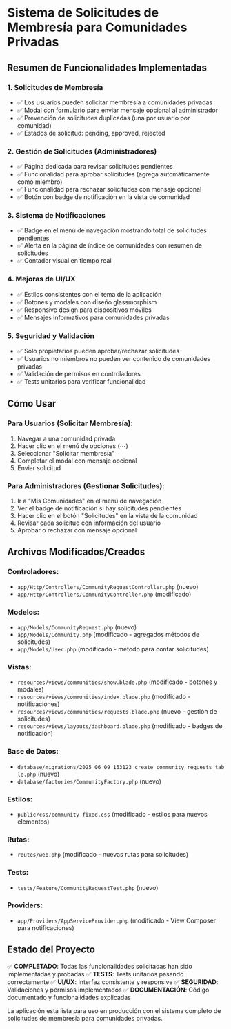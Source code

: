 # Sistema de Solicitudes de Membresía para Comunidades Privadas

## Resumen de Funcionalidades Implementadas

### 1. Solicitudes de Membresía
- ✅ Los usuarios pueden solicitar membresía a comunidades privadas
- ✅ Modal con formulario para enviar mensaje opcional al administrador
- ✅ Prevención de solicitudes duplicadas (una por usuario por comunidad)
- ✅ Estados de solicitud: pending, approved, rejected

### 2. Gestión de Solicitudes (Administradores)
- ✅ Página dedicada para revisar solicitudes pendientes
- ✅ Funcionalidad para aprobar solicitudes (agrega automáticamente como miembro)
- ✅ Funcionalidad para rechazar solicitudes con mensaje opcional
- ✅ Botón con badge de notificación en la vista de comunidad

### 3. Sistema de Notificaciones
- ✅ Badge en el menú de navegación mostrando total de solicitudes pendientes
- ✅ Alerta en la página de índice de comunidades con resumen de solicitudes
- ✅ Contador visual en tiempo real

### 4. Mejoras de UI/UX
- ✅ Estilos consistentes con el tema de la aplicación
- ✅ Botones y modales con diseño glassmorphism
- ✅ Responsive design para dispositivos móviles
- ✅ Mensajes informativos para comunidades privadas

### 5. Seguridad y Validación
- ✅ Solo propietarios pueden aprobar/rechazar solicitudes
- ✅ Usuarios no miembros no pueden ver contenido de comunidades privadas
- ✅ Validación de permisos en controladores
- ✅ Tests unitarios para verificar funcionalidad

## Cómo Usar

### Para Usuarios (Solicitar Membresía):
1. Navegar a una comunidad privada
2. Hacer clic en el menú de opciones (⋯)
3. Seleccionar "Solicitar membresía"
4. Completar el modal con mensaje opcional
5. Enviar solicitud

### Para Administradores (Gestionar Solicitudes):
1. Ir a "Mis Comunidades" en el menú de navegación
2. Ver el badge de notificación si hay solicitudes pendientes
3. Hacer clic en el botón "Solicitudes" en la vista de la comunidad
4. Revisar cada solicitud con información del usuario
5. Aprobar o rechazar con mensaje opcional

## Archivos Modificados/Creados

### Controladores:
- `app/Http/Controllers/CommunityRequestController.php` (nuevo)
- `app/Http/Controllers/CommunityController.php` (modificado)

### Modelos:
- `app/Models/CommunityRequest.php` (nuevo)
- `app/Models/Community.php` (modificado - agregados métodos de solicitudes)
- `app/Models/User.php` (modificado - método para contar solicitudes)

### Vistas:
- `resources/views/communities/show.blade.php` (modificado - botones y modales)
- `resources/views/communities/index.blade.php` (modificado - notificaciones)
- `resources/views/communities/requests.blade.php` (nuevo - gestión de solicitudes)
- `resources/views/layouts/dashboard.blade.php` (modificado - badges de notificación)

### Base de Datos:
- `database/migrations/2025_06_09_153123_create_community_requests_table.php` (nuevo)
- `database/factories/CommunityFactory.php` (nuevo)

### Estilos:
- `public/css/community-fixed.css` (modificado - estilos para nuevos elementos)

### Rutas:
- `routes/web.php` (modificado - nuevas rutas para solicitudes)

### Tests:
- `tests/Feature/CommunityRequestTest.php` (nuevo)

### Providers:
- `app/Providers/AppServiceProvider.php` (modificado - View Composer para notificaciones)

## Estado del Proyecto

✅ **COMPLETADO**: Todas las funcionalidades solicitadas han sido implementadas y probadas
✅ **TESTS**: Tests unitarios pasando correctamente
✅ **UI/UX**: Interfaz consistente y responsive
✅ **SEGURIDAD**: Validaciones y permisos implementados
✅ **DOCUMENTACIÓN**: Código documentado y funcionalidades explicadas

La aplicación está lista para uso en producción con el sistema completo de solicitudes de membresía para comunidades privadas.
